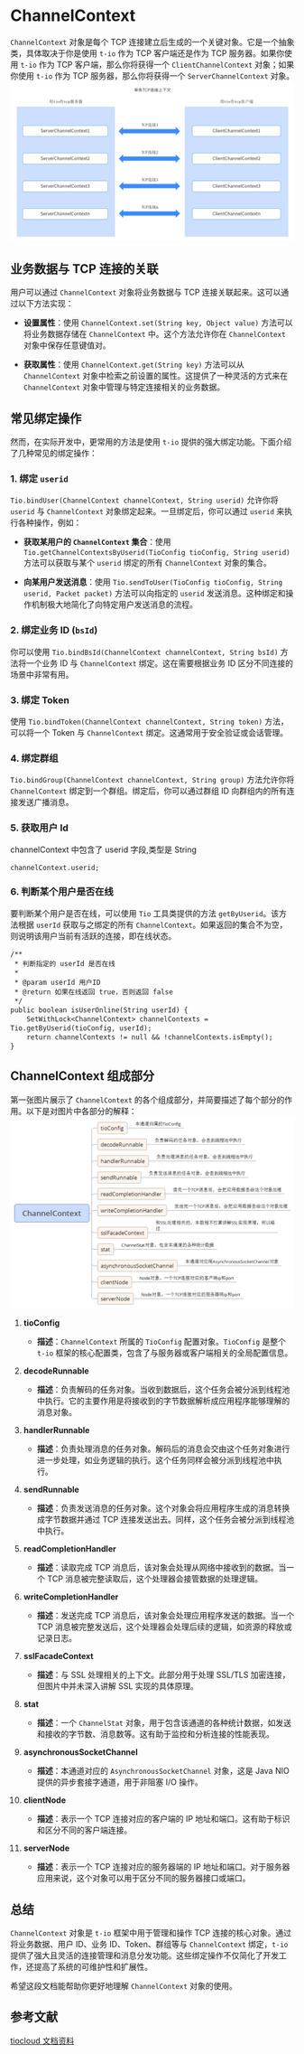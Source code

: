 # ChannelContext

`ChannelContext` 对象是每个 TCP 连接建立后生成的一个关键对象。它是一个抽象类，具体取决于你是使用 `t-io` 作为 TCP 客户端还是作为 TCP 服务器。如果你使用 `t-io` 作为 TCP 客户端，那么你将获得一个 `ClientChannelContext` 对象；如果你使用 `t-io` 作为 TCP 服务器，那么你将获得一个 `ServerChannelContext` 对象。
![ChannelContext](images/02.jpg)

## 业务数据与 TCP 连接的关联

用户可以通过 `ChannelContext` 对象将业务数据与 TCP 连接关联起来。这可以通过以下方法实现：

- **设置属性**：使用 `ChannelContext.set(String key, Object value)` 方法可以将业务数据存储在 `ChannelContext` 中。这个方法允许你在 `ChannelContext` 对象中保存任意键值对。

- **获取属性**：使用 `ChannelContext.get(String key)` 方法可以从 `ChannelContext` 对象中检索之前设置的属性。这提供了一种灵活的方式来在 `ChannelContext` 对象中管理与特定连接相关的业务数据。

## 常见绑定操作

然而，在实际开发中，更常用的方法是使用 `t-io` 提供的强大绑定功能。下面介绍了几种常见的绑定操作：

### 1. 绑定 `userid`

`Tio.bindUser(ChannelContext channelContext, String userid)` 允许你将 `userid` 与 `ChannelContext` 对象绑定起来。一旦绑定后，你可以通过 `userid` 来执行各种操作，例如：

- **获取某用户的 `ChannelContext` 集合**：使用 `Tio.getChannelContextsByUserid(TioConfig tioConfig, String userid)` 方法可以获取与某个 `userid` 绑定的所有 `ChannelContext` 对象的集合。

- **向某用户发送消息**：使用 `Tio.sendToUser(TioConfig tioConfig, String userid, Packet packet)` 方法可以向指定的 `userid` 发送消息。这种绑定和操作机制极大地简化了向特定用户发送消息的流程。

### 2. 绑定业务 ID (`bsId`)

你可以使用 `Tio.bindBsId(ChannelContext channelContext, String bsId)` 方法将一个业务 ID 与 `ChannelContext` 绑定。这在需要根据业务 ID 区分不同连接的场景中非常有用。

### 3. 绑定 Token

使用 `Tio.bindToken(ChannelContext channelContext, String token)` 方法，可以将一个 Token 与 `ChannelContext` 绑定。这通常用于安全验证或会话管理。

### 4. 绑定群组

`Tio.bindGroup(ChannelContext channelContext, String group)` 方法允许你将 `ChannelContext` 绑定到一个群组。绑定后，你可以通过群组 ID 向群组内的所有连接发送广播消息。

### 5. 获取用户 Id

channelContext 中包含了 userid 字段,类型是 String

```
channelContext.userid;
```

### 6. 判断某个用户是否在线

要判断某个用户是否在线，可以使用 `Tio` 工具类提供的方法 `getByUserid`。该方法根据 `userId` 获取与之绑定的所有 `ChannelContext`。如果返回的集合不为空，则说明该用户当前有活跃的连接，即在线状态。

```
/**
 * 判断指定的 userId 是否在线
 *
 * @param userId 用户ID
 * @return 如果在线返回 true，否则返回 false
 */
public boolean isUserOnline(String userId) {
    SetWithLock<ChannelContext> channelContexts = Tio.getByUserid(tioConfig, userId);
    return channelContexts != null && !channelContexts.isEmpty();
}
```

## ChannelContext 组成部分

第一张图片展示了 `ChannelContext` 的各个组成部分，并简要描述了每个部分的作用。以下是对图片中各部分的解释：
![ChannelContext](images/03.png)

1. **tioConfig**

   - **描述**：`ChannelContext` 所属的 `TioConfig` 配置对象。`TioConfig` 是整个 `t-io` 框架的核心配置类，包含了与服务器或客户端相关的全局配置信息。

2. **decodeRunnable**

   - **描述**：负责解码的任务对象。当收到数据后，这个任务会被分派到线程池中执行。它的主要作用是将接收到的字节数据解析成应用程序能够理解的消息对象。

3. **handlerRunnable**

   - **描述**：负责处理消息的任务对象。解码后的消息会交由这个任务对象进行进一步处理，如业务逻辑的执行。这个任务同样会被分派到线程池中执行。

4. **sendRunnable**

   - **描述**：负责发送消息的任务对象。这个对象会将应用程序生成的消息转换成字节数据并通过 TCP 连接发送出去。同样，这个任务会被分派到线程池中执行。

5. **readCompletionHandler**

   - **描述**：读取完成 TCP 消息后，该对象会处理从网络中接收到的数据。当一个 TCP 消息被完整读取后，这个处理器会接管数据的处理逻辑。

6. **writeCompletionHandler**

   - **描述**：发送完成 TCP 消息后，该对象会处理应用程序发送的数据。当一个 TCP 消息被完整发送后，这个处理器会处理后续的逻辑，如资源的释放或记录日志。

7. **sslFacadeContext**

   - **描述**：与 SSL 处理相关的上下文。此部分用于处理 SSL/TLS 加密连接，但图片中并未深入讲解 SSL 实现的具体原理。

8. **stat**

   - **描述**：一个 `ChannelStat` 对象，用于包含该通道的各种统计数据，如发送和接收的字节数、消息数等。这有助于监控和分析连接的性能表现。

9. **asynchronousSocketChannel**

   - **描述**：本通道对应的 `AsynchronousSocketChannel` 对象，这是 Java NIO 提供的异步套接字通道，用于非阻塞 I/O 操作。

10. **clientNode**

    - **描述**：表示一个 TCP 连接对应的客户端的 IP 地址和端口。这有助于标识和区分不同的客户端连接。

11. **serverNode**
    - **描述**：表示一个 TCP 连接对应的服务器端的 IP 地址和端口。对于服务器应用来说，这个对象可以用于区分不同的服务器接口或端口。

## 总结

`ChannelContext` 对象是 `t-io` 框架中用于管理和操作 TCP 连接的核心对象。通过将业务数据、用户 ID、业务 ID、Token、群组等与 `ChannelContext` 绑定，`t-io` 提供了强大且灵活的连接管理和消息分发功能。这些绑定操作不仅简化了开发工作，还提高了系统的可维护性和扩展性。

希望这段文档能帮助你更好地理解 `ChannelContext` 对象的使用。

## 参考文献

[tiocloud 文档资料](https://www.tiocloud.com/doc/tio/?pageNumber=1)
